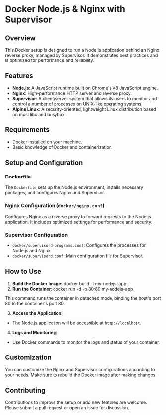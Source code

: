 # Docker Node.js & Nginx with Supervisor

## Overview
This Docker setup is designed to run a Node.js application behind an Nginx reverse proxy, managed by Supervisor. It demonstrates best practices and is optimized for performance and reliability.

## Features
- **Node.js**: A JavaScript runtime built on Chrome's V8 JavaScript engine.
- **Nginx**: High-performance HTTP server and reverse proxy.
- **Supervisor**: A client/server system that allows its users to monitor and control a number of processes on UNIX-like operating systems.
- **Alpine Linux**: A security-oriented, lightweight Linux distribution based on musl libc and busybox.

## Requirements
- Docker installed on your machine.
- Basic knowledge of Docker and containerization.

## Setup and Configuration

### Dockerfile
The `Dockerfile` sets up the Node.js environment, installs necessary packages, and configures Nginx and Supervisor.

### Nginx Configuration (`docker/nginx.conf`)
Configures Nginx as a reverse proxy to forward requests to the Node.js application. It includes optimized settings for performance and security.

### Supervisor Configuration
- `docker/supervisord-programs.conf`: Configures the processes for Node.js and Nginx.
- `docker/supervisord.conf`: Main configuration file for Supervisor.

## How to Use

1. **Build the Docker Image**:
   docker build -t my-nodejs-app .
2. **Run the Container**:
   docker run -d -p 80:80 my-nodejs-app

This command runs the container in detached mode, binding the host's port 80 to the container's port 80.

3. **Access the Application**:
- The Node.js application will be accessible at `http://localhost`.

4. **Logs and Monitoring**:
- Use Docker commands to monitor the logs and status of your container.

## Customization
You can customize the Nginx and Supervisor configurations according to your needs. Make sure to rebuild the Docker image after making changes.

## Contributing
Contributions to improve the setup or add new features are welcome. Please submit a pull request or open an issue for discussion.
